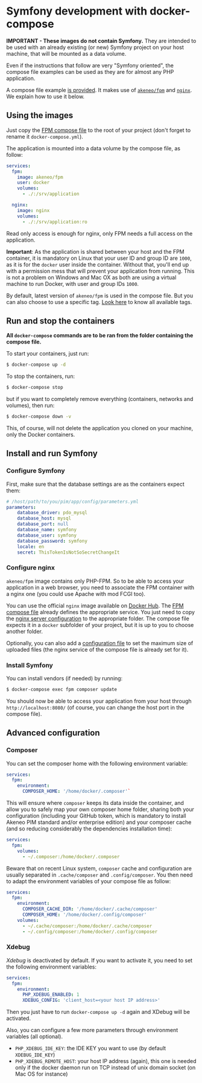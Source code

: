 # Symfony development with docker-compose

**IMPORTANT - These images do not contain Symfony.**
They are intended to be used with an already existing (or new) Symfony project on your host machine, that will be mounted as a data volume.

Even if the instructions that follow are very "Symfony oriented", the compose file examples can be used as they are for almost any PHP application.

A compose file example [is provided](https://github.com/akeneo/Dockerfiles/blob/master/Docs/symfony/docker-compose.yml.fpm_dist).
It makes use of [`akeneo/fpm`](https://hub.docker.com/r/akeneo/fpm/) and  [`nginx`](https://hub.docker.com/_/nginx/). We explain how to use it below.

## Using the images

Just copy the [FPM compose file](https://github.com/akeneo/Dockerfiles/blob/master/Docs/symfony/docker-compose.yml.fpm_dist) to the root of your project (don't forget to rename it `docker-compose.yml`).

The application is mounted into a data volume by the compose file, as follow:
```yaml
services:
  fpm:
    image: akeneo/fpm
    user: docker
    volumes:
      - ./:/srv/application

  nginx:
    image: nginx
    volumes:
      - ./:/srv/application:ro
```

Read only access is enough for nginx, only FPM needs a full access on the application.

**Important**: As the application is shared between your host and the FPM container, it is mandatory on Linux that your user ID and group ID are `1000`,
as it is for the `docker` user inside the container. Without that, you'll end up with a permission mess that will prevent your application from running.
This is not a problem on Windows and Mac OX as both are using a virtual machine to run Docker, with user and group IDs `1000`.

By default, latest version of `akeneo/fpm` is used in the compose file. But you can also choose to use a specific tag.
[Look here](https://github.com/akeneo/Dockerfiles/blob/master/README.md#github-branches-and-corresponding-docker-hub-tags) to know all available tags.

## Run and stop the containers

**All `docker-compose` commands are to be ran from the folder containing the compose file.**

To start your containers, just run:

```bash
$ docker-compose up -d
```

To stop the containers, run:

```bash
$ docker-compose stop
```

but if you want to completely remove everything (containers, networks and volumes), then run:

```bash
$ docker-compose down -v
```

This, of course, will not delete the application you cloned on your machine, only the Docker containers. 

## Install and run Symfony

### Configure Symfony

First, make sure that the database settings are as the containers expect them:

```yaml
# /host/path/to/you/pim/app/config/parameters.yml
parameters:
    database_driver: pdo_mysql
    database_host: mysql
    database_port: null
    database_name: symfony
    database_user: symfony
    database_password: symfony
    locale: en
    secret: ThisTokenIsNotSoSecretChangeIt
```

### Configure nginx

`akeneo/fpm` image contains only PHP-FPM. So to be able to access your application in a web browser, you need to associate the FPM container with a nginx one (you could use Apache with mod FCGI too).

You can use the official `nginx` image available on [Docker Hub](https://hub.docker.com/_/nginx/). The [FPM compose file](https://github.com/akeneo/Dockerfiles/blob/master/Docs/symfony/docker-compose.yml.fpm_dist) already defines the appropriate service.
You just need to copy the [nginx server configuration](https://github.com/akeneo/Dockerfiles/blob/master/Docs/symfony/nginx.conf) to the appropriate folder.
The compose file expects it in a `docker` subfolder of your project, but it is up to you to choose another folder.

Optionally, you can also add a [configuration file](https://github.com/akeneo/Dockerfiles/blob/master/Docs/symfony/upload.conf) to set the maximum size of uploaded files (the nginx service of the compose file is already set for it).

### Install Symfony

You can install vendors (if needed) by running:

```bash
$ docker-compose exec fpm composer update
```

You should now be able to access your application from your host through `http://localhost:8080/` (of course, you can change the host port in the compose file).

## Advanced configuration

### Composer

You can set the composer home with the following environment variable:
```yaml
services:
  fpm:
    environment:
      COMPOSER_HOME: '/home/docker/.composer'`
```

This will ensure where `composer` keeps its data inside the container, and allow you to safely map your own composer home folder,
sharing both your configuration (including your GitHub token, which is mandatory to install Akeneo PIM standard and/or enterprise edition)
and your composer cache (and so reducing considerably the dependencies installation time):
```yaml
services:
  fpm:
    volumes:
      - ~/.composer:/home/docker/.composer
```

Beware that on recent Linux system, `composer` cache and configuration are usually separated in `.cache/composer` and `.config/composer`.
You then need to adapt the environment variables of your compose file as follow:
```yaml
services:
  fpm:
    environment:
      COMPOSER_CACHE_DIR: '/home/docker/.cache/composer'
      COMPOSER_HOME: '/home/docker/.config/composer'
    volumes:
      - ~/.cache/composer:/home/docker/.cache/composer
      - ~/.config/composer:/home/docker/.config/composer
```

### Xdebug

*Xdebug* is deactivated by default. If you want to activate it, you need to set the following environment variables:
```yaml
services:
  fpm:
    environment:
      PHP_XDEBUG_ENABLED: 1
      XDEBUG_CONFIG: 'client_host=<your host IP address>'
```

Then you just have to run `docker-compose up -d` again and XDebug will be activated.

Also, you can configure a few more parameters through environment variables (all optional).
- `PHP_XDEBUG_IDE_KEY`: the IDE KEY you want to use (by default `XDEBUG_IDE_KEY`)
- `PHP_XDEBUG_REMOTE_HOST`: your host IP address (again), this one is needed only if the docker daemon run on TCP instead of unix domain socket (on Mac OS for instance)
